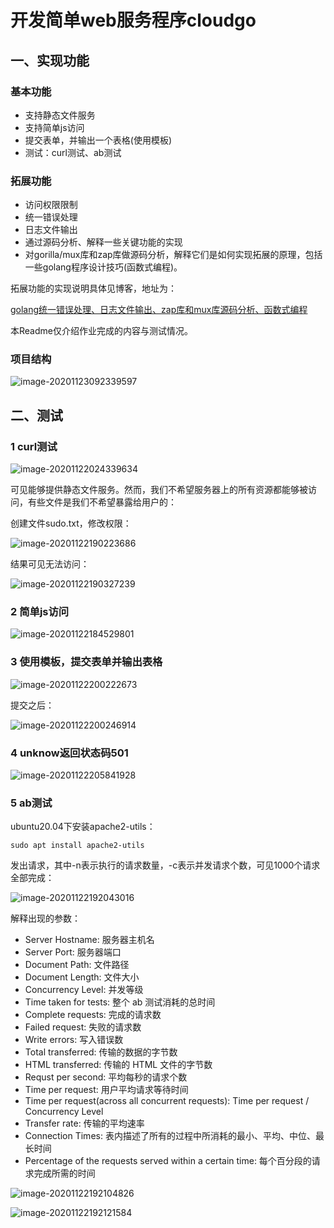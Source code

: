 # 开发简单web服务程序cloudgo

## 一、实现功能

### 基本功能

-   支持静态文件服务
-   支持简单js访问
-   提交表单，并输出一个表格(使用模板)
-   测试：curl测试、ab测试

### 拓展功能

-   访问权限限制
-   统一错误处理
-   日志文件输出
-   通过源码分析、解释一些关键功能的实现
-   对gorilla/mux库和zap库做源码分析，解释它们是如何实现拓展的原理，包括一些golang程序设计技巧(函数式编程)。

拓展功能的实现说明具体见博客，地址为：

[golang统一错误处理、日志文件输出、zap库和mux库源码分析、函数式编程](https://juejin.cn/post/6898205013613805575/#heading-14)

本Readme仅介绍作业完成的内容与测试情况。

### 项目结构

![image-20201123092339597](img/image-20201123092339597.png)

## 二、测试

### 1 curl测试

![image-20201122024339634](img/image-20201122024339634.png)

可见能够提供静态文件服务。然而，我们不希望服务器上的所有资源都能够被访问，有些文件是我们不希望暴露给用户的：

创建文件sudo.txt，修改权限：

![image-20201122190223686](img/image-20201122190223686.png)

结果可见无法访问：

![image-20201122190327239](img/image-20201122190327239.png)

### 2 简单js访问

![image-20201122184529801](img/image-20201122184529801.png)

### 3 使用模板，提交表单并输出表格

![image-20201122200222673](img/image-20201122200222673.png)

提交之后：

![image-20201122200246914](img/image-20201122200246914.png)

### 4 unknow返回状态码501

![image-20201122205841928](img/image-20201122205841928.png)

### 5 ab测试

ubuntu20.04下安装apache2-utils：

```
sudo apt install apache2-utils
```

发出请求，其中-n表示执行的请求数量，-c表示并发请求个数，可见1000个请求全部完成：

![image-20201122192043016](img/image-20201122192043016.png)

解释出现的参数：

-   Server Hostname: 服务器主机名
-   Server Port: 服务器端口
-   Document Path: 文件路径
-   Document Length: 文件大小
-   Concurrency Level: 并发等级
-   Time taken for tests: 整个 ab 测试消耗的总时间
-   Complete requests: 完成的请求数
-   Failed request: 失败的请求数
-   Write errors: 写入错误数
-   Total transferred: 传输的数据的字节数
-   HTML transferred: 传输的 HTML 文件的字节数
-   Requst per second: 平均每秒的请求个数
-   Time per request: 用户平均请求等待时间
-   Time per request(across all concurrent requests): Time per request / Concurrency Level
-   Transfer rate: 传输的平均速率
-   Connection Times: 表内描述了所有的过程中所消耗的最小、平均、中位、最长时间
-   Percentage of the requests served within a certain time: 每个百分段的请求完成所需的时间

![image-20201122192104826](img/image-20201122192104826.png)

![image-20201122192121584](img/image-20201122192121584.png)




